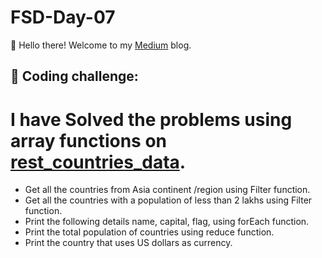 # FSD-Day-07

👋 Hello there! Welcome to my [Medium](https://medium.com/@rithickshival16) blog.

## 📝 Coding challenge:
# I have Solved the problems using array functions on [rest_countries_data](https://restcountries.com/v3.1/all).
- Get all the countries from Asia continent /region using Filter function.
- Get all the countries with a population of less than 2 lakhs using Filter function.
- Print the following details name, capital, flag, using forEach function.
- Print the total population of countries using reduce function.
- Print the country that uses US dollars as currency.

